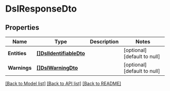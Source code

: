 # DslResponseDto

## Properties
Name | Type | Description | Notes
------------ | ------------- | ------------- | -------------
**Entities** | [**[]DslIdentifiableDto**](DslIdentifiableDto.md) |  | [optional] [default to null]
**Warnings** | [**[]DslWarningDto**](DslWarningDto.md) |  | [optional] [default to null]

[[Back to Model list]](../README.md#documentation-for-models) [[Back to API list]](../README.md#documentation-for-api-endpoints) [[Back to README]](../README.md)


